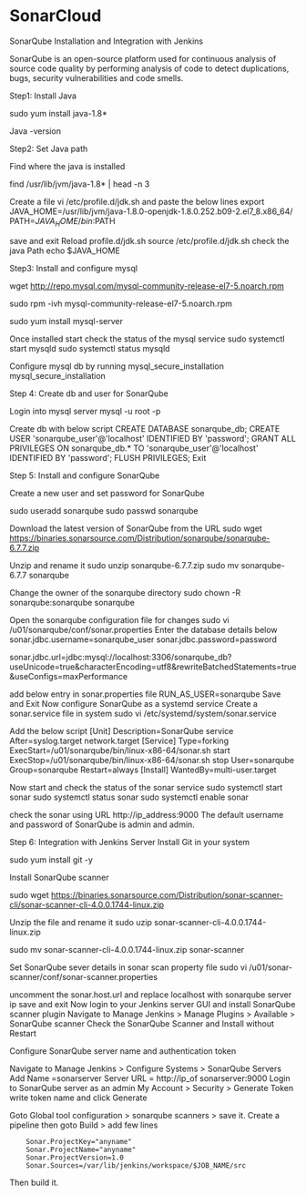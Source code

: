 # SonarCloud

SonarQube Installation and Integration with Jenkins

SonarQube is an open-source platform used for continuous analysis of source code quality by performing analysis of code to detect duplications, bugs, security vulnerabilities and code smells.

Step1: Install Java

sudo yum install java-1.8*

Java -version


Step2: Set Java path

Find where the java is installed

find /usr/lib/jvm/java-1.8* | head -n 3

Create a file vi /etc/profile.d/jdk.sh and paste the below lines
export JAVA_HOME=/usr/lib/jvm/java-1.8.0-openjdk-1.8.0.252.b09-2.el7_8.x86_64/
PATH=$JAVA_HOME/bin:$PATH

save and exit
Reload profile.d/jdk.sh
source /etc/profile.d/jdk.sh
check the java Path
echo $JAVA_HOME


Step3: Install and configure mysql

wget http://repo.mysql.com/mysql-community-release-el7-5.noarch.rpm

sudo rpm -ivh mysql-community-release-el7-5.noarch.rpm

sudo yum install mysql-server

Once installed start check the status of the mysql service
sudo systemctl start mysqld
sudo systemctl status mysqld

Configure mysql db by running mysql_secure_installation
mysql_secure_installation


Step 4: Create db and user for SonarQube

Login into mysql server
mysql -u root -p

Create db with below script
CREATE DATABASE sonarqube_db;
CREATE USER 'sonarqube_user'@'localhost' IDENTIFIED BY 'password';
GRANT ALL PRIVILEGES ON sonarqube_db.* TO 'sonarqube_user'@'localhost' IDENTIFIED BY 'password';
FLUSH PRIVILEGES;
Exit

Step 5: Install and configure SonarQube

Create a new user and set password for SonarQube

sudo useradd sonarqube
sudo passwd sonarqube

Download the latest version of SonarQube from the URL
sudo wget https://binaries.sonarsource.com/Distribution/sonarqube/sonarqube-6.7.7.zip

Unzip and rename it
 sudo unzip sonarqube-6.7.7.zip
 sudo mv sonarqube-6.7.7 sonarqube

Change the owner of the sonarqube directory
sudo chown -R sonarqube:sonarqube sonarqube

Open the sonarqube configuration file for changes
sudo vi /u01/sonarqube/conf/sonar.properties
Enter the database details below
sonar.jdbc.username=sonarqube_user
sonar.jdbc.password=password

sonar.jdbc.url=jdbc:mysql://localhost:3306/sonarqube_db?useUnicode=true&characterEncoding=utf8&rewriteBatchedStatements=true&useConfigs=maxPerformance

add below entry in sonar.properties file
RUN_AS_USER=sonarqube
Save and Exit
Now configure SonarQube as a systemd service
Create a sonar.service file in system
sudo vi /etc/systemd/system/sonar.service

Add the below script
[Unit]
Description=SonarQube service
After=syslog.target network.target
[Service]
Type=forking
ExecStart=/u01/sonarqube/bin/linux-x86-64/sonar.sh start
ExecStop=/u01/sonarqube/bin/linux-x86-64/sonar.sh stop
User=sonarqube
Group=sonarqube
Restart=always
[Install]
WantedBy=multi-user.target

Now start and check the status of the sonar service
sudo systemctl start sonar
sudo systemctl status sonar
sudo systemctl enable sonar

check the sonar using URL http://ip_address:9000
The default username and password of SonarQube is admin and admin.

Step 6: Integration with Jenkins Server
Install Git in your system

sudo yum install git -y

Install SonarQube scanner

sudo wget https://binaries.sonarsource.com/Distribution/sonar-scanner-cli/sonar-scanner-cli-4.0.0.1744-linux.zip

Unzip the file and rename it
sudo uzip sonar-scanner-cli-4.0.0.1744-linux.zip

sudo mv sonar-scanner-cli-4.0.0.1744-linux.zip sonar-scanner

Set SonarQube sever details in sonar scan property file
sudo vi /u01/sonar-scanner/conf/sonar-scanner.properties

uncomment the sonar.host.url and replace localhost with sonarqube server ip
save and exit
Now login to your Jenkins server GUI and install SonarQube scanner plugin
Navigate to Manage Jenkins > Manage Plugins > Available > SonarQube scanner
Check the SonarQube Scanner and Install without Restart

Configure SonarQube server name and authentication token

Navigate to Manage Jenkins > Configure Systems > SonarQube Servers
Add Name =sonarserver
Server URL = http://ip_of sonarserver:9000
Login to SonarQube server as an admin My Account > Security > Generate Token
write token name and click Generate

Goto Global tool configuration > sonarqube scanners > save it.
Create a pipeline then goto   Build > add few lines 

        Sonar.ProjectKey="anyname"
        Sonar.ProjectName="anyname"
        Sonar.ProjectVersion=1.0
        Sonar.Sources=/var/lib/jenkins/workspace/$JOB_NAME/src

Then build it.

